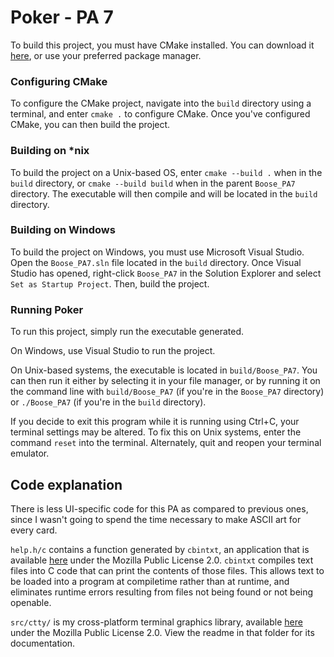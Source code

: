 # Poker - PA 7

To build this project, you must have CMake installed.
You can download it [here](https://cmake.org/download/), or use your preferred package manager.

### Configuring CMake

To configure the CMake project, navigate into the `build` directory using a terminal, and enter `cmake .` to configure CMake. Once you've configured CMake, you can then build the project.

### Building on *nix

To build the project on a Unix-based OS, enter `cmake --build .` when in the `build` directory, or `cmake --build build` when in the parent `Boose_PA7` directory. The executable will then compile and will be located in the `build` directory.

### Building on Windows

To build the project on Windows, you must use Microsoft Visual Studio. Open the `Boose_PA7.sln` file located in the `build` directory. Once Visual Studio has opened, right-click `Boose_PA7` in the Solution Explorer and select `Set as Startup Project`. Then, build the project.

### Running Poker

To run this project, simply run the executable generated.

On Windows, use Visual Studio to run the project.

On Unix-based systems, the executable is located in `build/Boose_PA7`.
You can then run it either by selecting it in your file manager, or by running it on the command line with `build/Boose_PA7` (if you're in the `Boose_PA7` directory) or `./Boose_PA7` (if you're in the `build` directory).

If you decide to exit this program while it is running using Ctrl+C, your terminal settings may be altered.
To fix this on Unix systems, enter the command `reset` into the terminal.
Alternately, quit and reopen your terminal emulator.

## Code explanation

There is less UI-specific code for this PA as compared to previous ones, since I wasn't going to spend the time necessary to make ASCII art for every card.

`help.h/c` contains a function generated by `cbintxt`, an application that is available [here](https://github.com/chickenspaceprogram/cbintxt) under the Mozilla Public License 2.0. `cbintxt` compiles text files into C code that can print the contents of those files. This allows text to be loaded into a program at compiletime rather than at runtime, and eliminates runtime errors resulting from files not being found or not being openable.

`src/ctty/` is my cross-platform terminal graphics library, available [here](https://github.com/chickenspaceprogram/ctty) under the Mozilla Public License 2.0. View the readme in that folder for its documentation.
